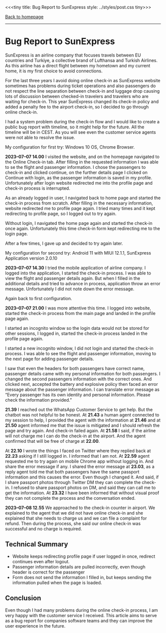 <<<tiny
title: Bug Report to SunExpress
style: ../styles/post.css
tiny>>>

[Back to homepage](../index.html)

---

# Bug Report to SunExpress

SunExpress is an airline company that focuses travels between EU countries and Turkiye, a collective brand of Lufthansa and Turkish Airlines. As this airline has a direct flight between my hometown and my current home, it is my first choice to avoid connections.

For the last three years I avoid doing online check-in as SunExpress website sometimes has problems during ticket operations and also passengers do not respect the line separation between check-in and luggage drop causing lots of discussion between checked-in travelers and travelers who are waiting for check-in. This year SunExpress changed its check-in policy and added a penalty fee to the airport check-in, so I decided to go through online check-in.

I had a system problem during the check-in flow and I would like to create a public bug report with timeline, so it might help for the future. All the timeline will be in CEST. As you will see even the customer service agents were not able to resolve the issue.

My configuration for first try: Windows 10 OS, Chrome Browser.

**2023–07–07 14.00** I visited the website, and on the homepage navigated to the Online Check-in tab. After filling in the requested information I was able to se the flight and passenger information. I chose the passengers to check-in and clicked continue, on the further details page I clicked on Continue with login, as the passenger information is saved in my profile. Unfortunately after login website redirected me into the profile page and check-in process is interrupted.

As an already logged in user, I navigated back to home page and started the check-in process from scratch. After filling in the necessary information, website redirected me to profile page again. I tried many times and it kept redirecting to profile page, so I logged out to try again.

Without login, I navigated the home page again and started the check-in once again. Unfortunately this time check-in form kept redirecting me to the login page.

After a few times, I gave up and decided to try again later.

My configuration for second try: Android 11 with MIUI 12.1.1, SunExpress Application version 2.0.10

**2023–07–07 14.30** I tried the mobile application of airline company. I logged into the application, I started the check-in process. I was able to view the flight and passenger details again. But when I filled in the additional details and tried to advance in process, application throw an error message. Unfortunately I did not note down the error message.

Again back to first configuration.

**2023–07–07 21.00** I was more attentive this time. I logged into website, started the check-in process from the main page and landed in the profile page again.

I started an incognito window so the login data would not be stored for other sessions, I logged in, started the check-in process landed in the profile page again.

I started a new incognito window, I did not login and started the check-in process. I was able to see the flight and passenger information, moving to the next page for adding passenger details.

I saw that even the headers for both passengers have correct name, passenger details came with my personal information for both passengers. I changed the second passengers information with the correct ones. And clicked next, accepted the battery and explosive policy then faced an error message about the passenger information. I can translate error message as “Every passenger has its own identity and personal information. Please check the information provided.”

**21.39** I reached out the WhatsApp Customer Service to get help. But the chatbot was not helpful to be honest. At **21.43** a human agent connected to my session to help, I provided the agent with the information at **21.46** and at **21.50** agent informed me that the issue is mitigated and I should refresh the page and try again. And check-in failed again. At **21.58** I said, if the airline will not charge me I can do the check-in at the airport. And the agent confirmed that will be free of charge at **22.00**.

At **22.10** I wrote the things I faced on Twitter where they replied back at **22.23** asking if I still logged in. I informed that I am not. At **22.59** agent requested me to try again on mobile Chrome app without logging in. And share the error message if any. I shared the error message at **23.03**, as a reply agent told me that both passengers have the same passport information and this causes the error. Even though I changed it. And said, if I share passport photos through Twitter DM they can complete the check-in. I refused to share passport photos on DM, and said they can call me to get the information. At **23.32** I have been informed that without visual proof they can not complete the process and the conversation ended.

**2023–07–08 12.55** We approached to the check-in counter in airport. We explained to the agent that we did not have online check-in and she explained that she needs to charge us and we can file a complaint for refund. Then during the process, she said our online check-in was successful and no charge is required.

## Technical Summary

- Website keeps redirecting profile page if user logged in once, redirect continues even after logout.  
- Passenger information details are pulled incorrectly, even though header is correct for the passenger  
- Form does not send the information I filled in, but keeps sending the information pulled when the page is loaded.  

## Conclusion

Even though I had many problems during the online check-in process, I am very happy with the customer service I received. This article aims to serve as a bug report for companies software teams and they can improve the user experience in the future.
